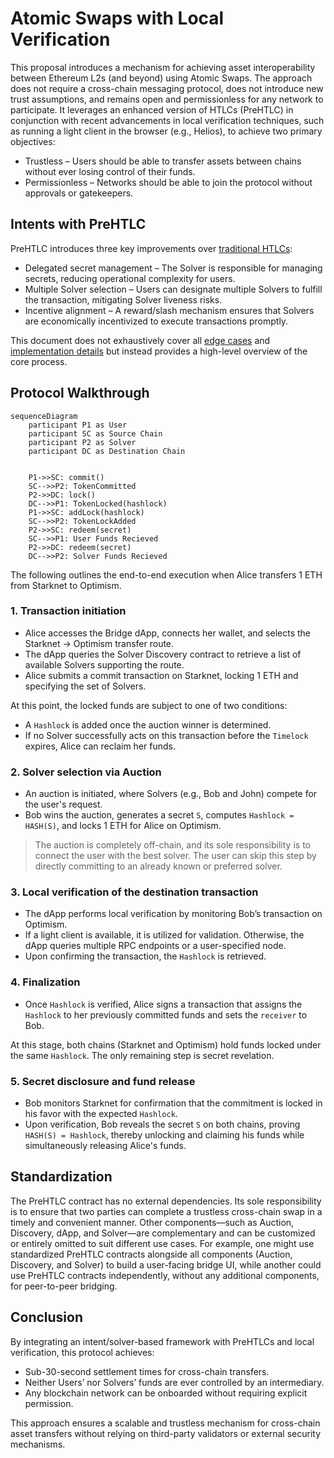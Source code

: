 # Atomic Swaps with Local Verification

This proposal introduces a mechanism for achieving asset interoperability between Ethereum L2s (and beyond) using Atomic Swaps. The approach does not require a cross-chain messaging protocol, does not introduce new trust assumptions, and remains open and permissionless for any network to participate. It leverages an enhanced version of HTLCs (PreHTLC) in conjunction with recent advancements in local verification techniques, such as running a light client in the browser (e.g., Helios), to achieve two primary objectives:

- Trustless – Users should be able to transfer assets between chains without ever losing control of their funds.
- Permissionless – Networks should be able to join the protocol without approvals or gatekeepers.

## Intents with PreHTLC

PreHTLC introduces three key improvements over [traditional HTLCs](https://en.bitcoin.it/wiki/Hash_Time_Locked_Contracts):  

- Delegated secret management – The Solver is responsible for managing secrets, reducing operational complexity for users.  
- Multiple Solver selection – Users can designate multiple Solvers to fulfill the transaction, mitigating Solver liveness risks.  
- Incentive alignment – A reward/slash mechanism ensures that Solvers are economically incentivized to execute transactions promptly.  

This document does not exhaustively cover all [edge cases](https://docs.train.tech/protocol-spec/edge-cases) and [implementation details](https://docs.train.tech) but instead provides a high-level overview of the core process.

## Protocol Walkthrough

```mermaid
sequenceDiagram
    participant P1 as User
    participant SC as Source Chain
    participant P2 as Solver
    participant DC as Destination Chain


    P1->>SC: commit()
    SC-->>P2: TokenCommitted
    P2->>DC: lock()
    DC-->>P1: TokenLocked(hashlock)
    P1->>SC: addLock(hashlock)
    SC-->>P2: TokenLockAdded
    P2->>SC: redeem(secret)
    SC-->>P1: User Funds Recieved 
    P2->>DC: redeem(secret)
    DC-->>P2: Solver Funds Recieved
```

The following outlines the end-to-end execution when Alice transfers 1 ETH from Starknet to Optimism.  

### 1. Transaction initiation

- Alice accesses the Bridge dApp, connects her wallet, and selects the Starknet → Optimism transfer route.  
- The dApp queries the Solver Discovery contract to retrieve a list of available Solvers supporting the route.  
- Alice submits a commit transaction on Starknet, locking 1 ETH and specifying the set of Solvers.  

At this point, the locked funds are subject to one of two conditions:  

- A `Hashlock` is added once the auction winner is determined.  
- If no Solver successfully acts on this transaction before the `Timelock` expires, Alice can reclaim her funds.  

### 2. Solver selection via Auction

- An auction is initiated, where Solvers (e.g., Bob and John) compete for the user's request.
- Bob wins the auction, generates a secret `S`, computes `Hashlock = HASH(S)`, and locks 1 ETH for Alice on Optimism.  

> The auction is completely off-chain, and its sole responsibility is to connect the user with the best solver. The user can skip this step by directly committing to an already known or preferred solver.

### 3. Local verification of the destination transaction

- The dApp performs local verification by monitoring Bob’s transaction on Optimism.  
- If a light client is available, it is utilized for validation. Otherwise, the dApp queries multiple RPC endpoints or a user-specified node.
- Upon confirming the transaction, the `Hashlock` is retrieved.  

### 4. Finalization

- Once `Hashlock` is verified, Alice signs a transaction that assigns the `Hashlock` to her previously committed funds and sets the `receiver` to Bob.  

At this stage, both chains (Starknet and Optimism) hold funds locked under the same `Hashlock`. The only remaining step is secret revelation.  

### 5. Secret disclosure and fund release

- Bob monitors Starknet for confirmation that the commitment is locked in his favor with the expected `Hashlock`.  
- Upon verification, Bob reveals the secret `S` on both chains, proving `HASH(S) = Hashlock`, thereby unlocking and claiming his funds while simultaneously releasing Alice's funds.  

## Standardization

The PreHTLC contract has no external dependencies. Its sole responsibility is to ensure that two parties can complete a trustless cross-chain swap in a timely and convenient manner. Other components—such as Auction, Discovery, dApp, and Solver—are complementary and can be customized or entirely omitted to suit different use cases. For example, one might use standardized PreHTLC contracts alongside all components (Auction, Discovery, and Solver) to build a user-facing bridge UI, while another could use PreHTLC contracts independently, without any additional components, for peer-to-peer bridging.

## Conclusion

By integrating an intent/solver-based framework with PreHTLCs and local verification, this protocol achieves:  

- Sub-30-second settlement times for cross-chain transfers.  
- Neither Users’ nor Solvers’ funds are ever controlled by an intermediary.  
- Any blockchain network can be onboarded without requiring explicit permission.  

This approach ensures a scalable and trustless mechanism for cross-chain asset transfers without relying on third-party validators or external security mechanisms.
